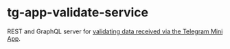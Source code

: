 # tg-app-validate-service

REST and GraphQL server for [validating data received via the Telegram Mini App](https://core.telegram.org/bots/webapps#validating-data-received-via-the-mini-app).
